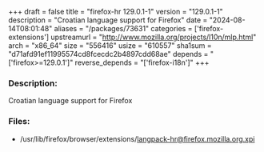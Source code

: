 +++
draft = false
title = "firefox-hr 129.0.1-1"
version = "129.0.1-1"
description = "Croatian language support for Firefox"
date = "2024-08-14T08:01:48"
aliases = "/packages/73631"
categories = ['firefox-extensions']
upstreamurl = "http://www.mozilla.org/projects/l10n/mlp.html"
arch = "x86_64"
size = "556416"
usize = "610557"
sha1sum = "d71afd91ef11995574cd8fcecdc2b4897cdd68ae"
depends = "['firefox>=129.0.1']"
reverse_depends = "['firefox-i18n']"
+++
### Description: 
Croatian language support for Firefox

### Files: 
* /usr/lib/firefox/browser/extensions/langpack-hr@firefox.mozilla.org.xpi
